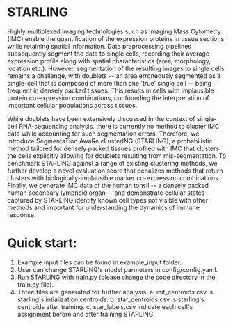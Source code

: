 # STARLING
Highly multiplexed imaging technologies such as Imaging Mass Cytometry (IMC) enable the quantification of the expression proteins in tissue sections while retaining spatial information. Data preprocessing pipelines subsequently segment the data to single cells, recording their average expression profile along with spatial characteristics (area, morphology, location etc.). However, segmentation of the resulting images to single cells remains a challenge, with doublets -- an area erroneously segmented as a single-cell that is composed of more than one 'true' single cell -- being frequent in densely packed tissues. This results in cells with implausible protein co-expression combinations, confounding the interpretation of important cellular populations across tissues.

While doublets have been extensively discussed in the context of single-cell RNA-sequencing analysis, there is currently no method to cluster IMC data while accounting for such segmentation errors. Therefore, we introduce SegmentaTion AwaRe cLusterING (STARLING), a probabilistic method tailored for densely packed tissues profiled with IMC that clusters the cells explicitly allowing for doublets resulting from mis-segmentation. To benchmark STARLING against a range of existing clustering methods, we further develop a novel evaluation score that penalizes methods that return clusters with biologically-implausible marker co-expression combinations. Finally, we generate IMC data of the human tonsil -- a densely packed human secondary lymphoid organ -- and demonstrate cellular states captured by STARLING identify known cell types not visible with other methods and important for understanding the dynamics of immune response.

# Quick start:  
1. Example input files can be found in example_input folder.
2. User can change STARLING's model parmeters in config/config.yaml.
2. Run STARLING with train.py (please change the code directory in the train.py file).
3. Three files are generated for further analysis.
  a. init_centroids.csv is starling's intialization centroids.
  b. star_centroids.csv is starling's centroids after training.
  c. star_labels.csv indicate each cell's assignment before and after training STARLING.
